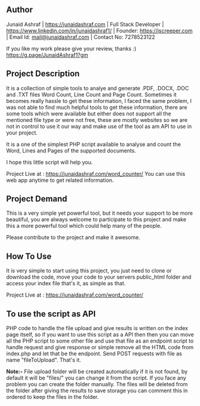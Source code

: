 Author
---
Junaid Ashraf | https://junaidashraf.com | Full Stack Developer | https://www.linkedin.com/in/junaidashraf1/ | Founder:  https://jscreeper.com | Email Id: mail@junaidashraf.com | Contact No: 7278523122 

If you like my work please give your review, thanks :)
https://g.page/JunaidAshraf1?gm



Project Description
---
It is a collection of simple tools to analye and generate .PDF, .DOCX, .DOC and .TXT files Word Count, Line Count and Page Count. Sometimes it becomes really hassle to get these information, I faced the same problem, I was not able to find much helpful tools to get these information, there are some tools which were available but either does not support all the mentioned file type or were not free, these are mostly websites so we are not in control to use it our way and make use of the tool as am API to use in your project.

It is a one of the simplest PHP script available to analyse and count the Word, Lines and Pages of the supported documents.

I hope this little script will help you.

Project Live at : https://junaidashraf.com/word_counter/
You can use this web app anytime to get related information.


Project Demand
---
This is a very simple yet powerful tool, but it needs your support to be more beautiful, you are always welcome to participate to this project and make this a more powerful tool which could help many of the people.

Please contribute to the project and make it awesome.


How To Use
---
It is very simple to start using this project, you just need to clone or download the code, move your code to your servers public_html folder and access your index file that's it, as simple as that.

Project Live at : https://junaidashraf.com/word_counter/

To use the script as API
---
PHP code to handle the file upload and give results is written on the index page itself, so if you want to use this script as a API then then you can move all the PHP script to some other file and use that file as an endpoint script to handle request and give response or simple remove all the HTML code from index.php and let that be the endpoint. Send POST requests with file as name "fileToUpload". That's it.

**Note:-** File upload folder will be created automatically if it is not found, by default it will be "files/" you can change it from the script. If you face any problem you can create the folder manually. The files will be deleted from the folder after giving the results to save storage you can comment this in ordered to keep the files in the folder.



